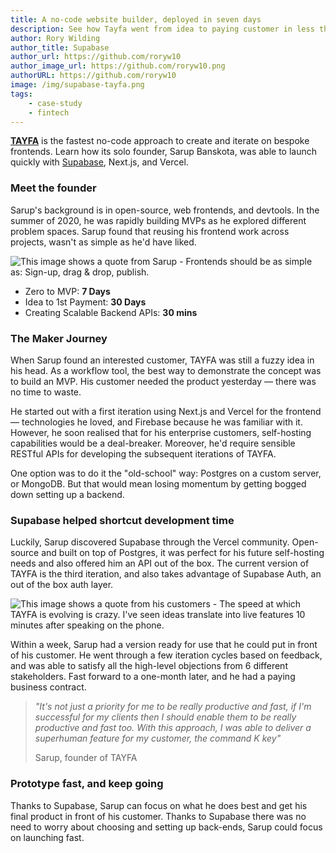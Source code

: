 ```yaml
---
title: A no-code website builder, deployed in seven days
description: See how Tayfa went from idea to paying customer in less than 30 days.
author: Rory Wilding
author_title: Supabase
author_url: https://github.com/roryw10
author_image_url: https://github.com/roryw10.png
authorURL: https://github.com/roryw10
image: /img/supabase-tayfa.png
tags: 
    - case-study
    - fintech
---
```

[**TAYFA**](https://usetayfa.com) is the fastest no-code approach to create and iterate on bespoke frontends. Learn how its solo founder, Sarup Banskota, was able to launch quickly with [Supabase](https://supabase.io), Next.js, and Vercel.


<!--truncate-->
### Meet the founder

Sarup's background is in open-source, web frontends, and devtools. In the summer of 2020, he was rapidly building MVPs as he explored different problem spaces. Sarup found that reusing his frontend work across projects, wasn't as simple as he'd have liked. 


![This image shows a quote from Sarup - Frontends should be as simple as: Sign-up, drag & drop, publish.](/img/sarup-tayfa.png)

- Zero to MVP: **7 Days**
- Idea to 1st Payment: **30 Days**
- Creating Scalable Backend APIs: **30 mins**

### The Maker Journey


When Sarup found an interested customer, TAYFA was still a fuzzy idea in his head. As a workflow tool, the best way to demonstrate the concept was to build an MVP. His customer needed the product yesterday — there was no time to waste.

He started out with a first iteration using Next.js and Vercel for the frontend — technologies he loved, and Firebase because he was familiar with it. However, he soon realised that for his enterprise customers, self-hosting capabilities would be a deal-breaker. Moreover, he'd require sensible RESTful APIs for developing the subsequent iterations of TAYFA. 

One option was to do it the "old-school" way: Postgres on a custom server, or MongoDB. But that would mean losing momentum by getting bogged down setting up a backend. 

### Supabase helped shortcut development time

Luckily, Sarup discovered Supabase through the Vercel community. Open-source and built on top of Postgres, it was perfect for his future self-hosting needs and also offered him an API out of the box. The current version of TAYFA is the third iteration, and also takes advantage of  Supabase Auth, an out of the box auth layer.


![This image shows a quote from his customers - The speed at which TAYFA is evolving is crazy. I've seen ideas translate into live features 10 minutes after speaking on the phone.](/img/tanmai-tayfa.png)

Within a week, Sarup had a version ready for use that he could put in front of his customer. He went through a few iteration cycles based on feedback, and was able to satisfy all the high-level objections from 6 different stakeholders. Fast forward to a one-month later, and he had a paying business contract.  

> *"It's not just a priority for me to be really productive and fast, if I'm successful for my clients then I should enable them to be really productive and fast too. With this approach, I was able to deliver a superhuman feature for my customer, the command K key"* 
>
> Sarup, founder of TAYFA

### Prototype fast, and keep going

Thanks to Supabase, Sarup can focus on what he does best and get his final product in front of his customer. Thanks to Supabase there was no need to worry about choosing and setting up back-ends, Sarup could focus on launching fast.
